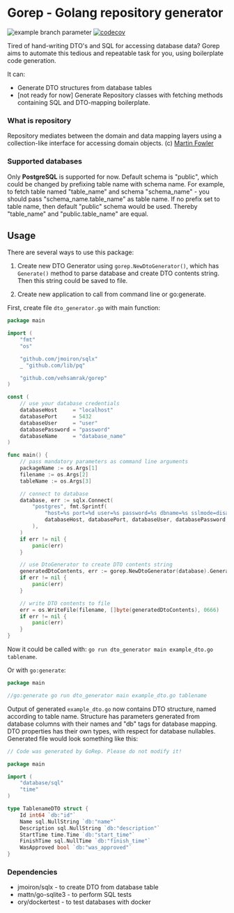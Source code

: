 # Gorep - Golang repository generator

![example branch parameter](https://github.com/vehsamrak/gorep/actions/workflows/main.yml/badge.svg?branch=main)
[![codecov](https://codecov.io/gh/vehsamrak/gorep/branch/main/graph/badge.svg?token=1wSNzO0Ds1)](https://codecov.io/gh/vehsamrak/gorep)

Tired of hand-writing DTO's and SQL for accessing database data?
Gorep aims to automate this tedious and repeatable task for you, using boilerplate code generation.

It can:

* Generate DTO structures from database tables
* [not ready for now] Generate Repository classes with fetching methods containing SQL and DTO-mapping boilerplate.

### What is repository

Repository mediates between the domain and data mapping layers using a collection-like interface 
for accessing domain objects. (c) [Martin Fowler](https://martinfowler.com/eaaCatalog/repository.html)

### Supported databases
Only **PostgreSQL** is supported for now.
Default schema is "public", which could be changed by prefixing table name with schema name. For example, to fetch
table named "table_name" and schema "schema_name" - you should pass "schema_name.table_name" as table name. If no
prefix set to table name, then default "public" schema would be used. Thereby "table_name" and "public.table_name"
are equal.

## Usage

There are several ways to use this package:

1. Create new DTO Generator using `gorep.NewDtoGenerator()`, which has `Generate()` method to parse database 
and create DTO contents string. Then this string could be saved to file.

2. Create new application to call from command line or go:generate.

First, create file `dto_generator.go` with main function:

```go
package main

import (
	"fmt"
	"os"

	"github.com/jmoiron/sqlx"
	_ "github.com/lib/pq"

	"github.com/vehsamrak/gorep"
)

const (
	// use your database credentials
	databaseHost     = "localhost"
	databasePort     = 5432
	databaseUser     = "user"
	databasePassword = "password"
	databaseName     = "database_name"
)

func main() {
	// pass mandatory parameters as command line arguments
	packageName := os.Args[1]
	filename := os.Args[2]
	tableName := os.Args[3]

	// connect to database
	database, err := sqlx.Connect(
		"postgres", fmt.Sprintf(
			"host=%s port=%d user=%s password=%s dbname=%s sslmode=disable",
			databaseHost, databasePort, databaseUser, databasePassword, databaseName,
		),
	)
	if err != nil {
		panic(err)
	}

	// use DtoGenerator to create DTO contents string
	generatedDtoContents, err := gorep.NewDtoGenerator(database).Generate(packageName, tableName)
	if err != nil {
		panic(err)
	}

	// write DTO contents to file
	err = os.WriteFile(filename, []byte(generatedDtoContents), 0666)
	if err != nil {
		panic(err)
	}
}
```

Now it could be called with: `go run dto_generator main example_dto.go tablename`.

Or with `go:generate`:
```go
package main

//go:generate go run dto_generator main example_dto.go tablename
```

Output of generated `example_dto.go` now contains DTO structure, named according to table name.
Structure has parameters generated from database columns with their names and "db" tags for database mapping.
DTO properties has their own types, with respect for database nullables.
Generated file would look something like this:
```go
// Code was generated by GoRep. Please do not modify it!

package main

import (
    "database/sql"
    "time"
)

type TablenameDTO struct {
	Id int64 `db:"id"`
	Name sql.NullString `db:"name"`
	Description sql.NullString `db:"description"`
	StartTime time.Time `db:"start_time"`
	FinishTime sql.NullTime `db:"finish_time"`
	WasApproved bool `db:"was_approved"`
}
```

### Dependencies
* jmoiron/sqlx - to create DTO from database table
* mattn/go-sqlite3 - to perform SQL tests
* ory/dockertest - to test databases with docker
